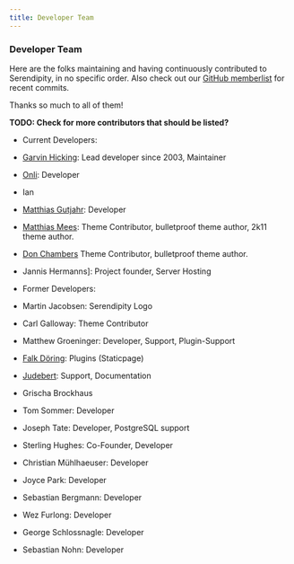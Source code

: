 ```yaml
---
title: Developer Team
---
```


### Developer Team

Here are the folks maintaining and having continuously contributed to Serendipity, in no specific order. Also check out our [GitHub memberlist](https://github.com/orgs/s9y/people) for recent commits.

Thanks so much to all of them!

**TODO: Check for more contributors that should be listed?**

* Current Developers:
 * [Garvin Hicking](http://garv.in): Lead developer since 2003, Maintainer
 * [Onli](http://www.onli-blogging.de): Developer
 * Ian
 * [Matthias Gutjahr](http://matthias-gutjahr.de/): Developer
 * [Matthias Mees](http://yellowled.de/): Theme Contributor, bulletproof theme author, 2k11 theme author.
 * [Don Chambers](http://www.optional-necessity.com/) Theme Contributor, bulletproof theme author.
 * Jannis Hermanns]: Project founder, Server Hosting

* Former Developers:
 * Martin Jacobsen: Serendipity Logo
 * Carl Galloway: Theme Contributor
 * Matthew Groeninger: Developer, Support, Plugin-Support
 * [Falk Döring](http://www.fadoe.de/blog/): Plugins (Staticpage)
 * [Judebert](http://judebert.com/): Support, Documentation
 * Grischa Brockhaus
 * Tom Sommer: Developer
 * Joseph Tate: Developer, PostgreSQL support
 * Sterling Hughes: Co-Founder, Developer
 * Christian Mühlhaeuser: Developer
 * Joyce Park: Developer
 * Sebastian Bergmann: Developer
 * Wez Furlong: Developer
 * George Schlossnagle: Developer
 * Sebastian Nohn: Developer
